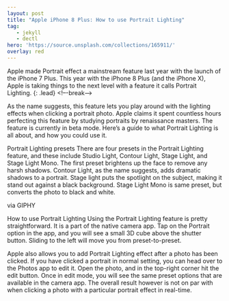 ```yaml
---
layout: post
title: "Apple iPhone 8 Plus: How to use Portrait Lighting"
tag: 
   - jekyll
   - dectl
hero: 'https://source.unsplash.com/collections/165911/'
overlay: red
---
```


Apple made Portrait effect a mainstream feature last year with the launch of the iPhone 7 Plus. This year with the iPhone 8 Plus (and the iPhone X), Apple is taking things to the next level with a feature it calls Portrait Lighting.
{: .lead}
<!–-break-–>

As the name suggests, this feature lets you play around with the lighting effects when clicking a portrait photo. Apple claims it spent countless hours perfecting this feature by studying portraits by renaissance masters. The feature is currently in beta mode. Here’s a guide to what Portrait Lighting is all about, and how you could use it.

Portrait Lighting presets
There are four presets in the Portrait Lighting feature, and these include Studio Light, Contour Light, Stage Light, and Stage Light Mono. The first preset brightens up the face to remove any harsh shadows. Contour Light, as the name suggests, adds dramatic shadows to a portrait. Stage light puts the spotlight on the subject, making it stand out against a black background. Stage Light Mono is same preset, but converts the photo to black and white.


via GIPHY

How to use Portrait Lighting
Using the Portrait Lighting feature is pretty straightforward. It is a part of the native camera app. Tap on the Portrait option in the app, and you will see a small 3D cube above the shutter button. Sliding to the left will move you from preset-to-preset.

Apple also allows you to add Portrait Lighting effect after a photo has been clicked. If you have clicked a portrait in normal setting, you can head over to the Photos app to edit it. Open the photo, and in the top-right corner hit the edit button. Once in edit mode, you will see the same preset options that are available in the camera app. The overall result however is not on par with when clicking a photo with a particular portrait effect in real-time.
